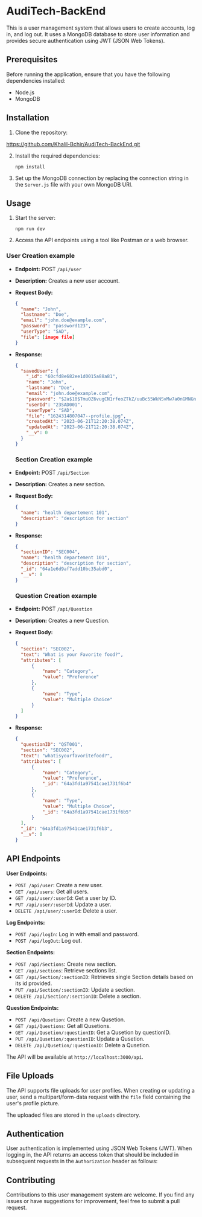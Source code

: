 # AudiTech-BackEnd

This is a user management system that allows users to create accounts, log in, and log out. It uses a MongoDB database to store user information and provides secure authentication using JWT (JSON Web Tokens).

## Prerequisites

Before running the application, ensure that you have the following dependencies installed:

- Node.js
- MongoDB

## Installation

1. Clone the repository:

  https://github.com/Khalil-Bchir/AudiTech-BackEnd.git

2. Install the required dependencies:

   ```
   npm install
   ```

3. Set up the MongoDB connection by replacing the connection string in the `Server.js` file with your own MongoDB URI.

## Usage

1. Start the server:

   ```
   npm run dev
   ```

2. Access the API endpoints using a tool like Postman or a web browser.

### User Creation example

- **Endpoint:** POST `/api/user`
- **Description:** Creates a new user account.
- **Request Body:**

  ```json
  {
    "name": "John",
    "lastname": "Doe",
    "email": "john.doe@example.com",
    "password": "password123",
    "userType": "SAD",
    "file": [image file]
  }
  ```

- **Response:**

  ```json
  {
    "savedUser": {
      "_id": "60cfd8e682ee1d0015a88a81",
      "name": "John",
      "lastname": "Doe",
      "email": "john.doe@example.com",
      "password": "$2a$10$TmuOZ6vugCN1rfeoZTkZ/uuBc55WkNSvMw7a0nGMNGnOV0qJyWXFm",
      "userId": "23SAD001",
      "userType": "SAD",
      "file": "1624314807047--profile.jpg",
      "createdAt": "2023-06-21T12:20:38.074Z",
      "updatedAt": "2023-06-21T12:20:38.074Z",
      "__v": 0
    }
  }
  ```
  
  ### Section Creation example

- **Endpoint:** POST `/api/Section`
- **Description:** Creates a new section.
- **Request Body:**

  ```json
  {
    "name": "health departement 101",
    "description": "description for section"
  }
  ```

- **Response:**

  ```json
  {
    "sectionID": "SEC004",
    "name": "health departement 101",
    "description": "description for section",
    "_id": "64a1e6d9af7add10bc35abd0",
    "__v": 0
  }
  ```

  ### Question Creation example

- **Endpoint:** POST `/api/Question`
- **Description:** Creates a new Question.
- **Request Body:**

  ```json
  {
    "section": "SEC002",
    "text": "What is your Favorite food?",
    "attributes": [
        {
            "name": "Category",
            "value": "Preference"
        },
        {
            "name": "Type",
            "value": "Multiple Choice"
        }
    ]
  }
  ```

- **Response:**

  ```json
  {
    "questionID": "QST001",
    "section": "SEC002",
    "text": "whatisyourfavoritefood?",
    "attributes": [
        {
            "name": "Category",
            "value": "Preference",
            "_id": "64a3fd1a97541cae1731f6b4"
        },
        {
            "name": "Type",
            "value": "Multiple Choice",
            "_id": "64a3fd1a97541cae1731f6b5"
        }
    ],
    "_id": "64a3fd1a97541cae1731f6b3",
    "__v": 0
  }
  ```

## API Endpoints

**User Endpoints:**

- `POST /api/user`: Create a new user.
- `GET /api/users`: Get all users.
- `GET /api/user/:userId`: Get a user by ID.
- `PUT /api/user/:userId`: Update a user.
- `DELETE /api/user/:userId`: Delete a user.

**Log Endpoints:**

- `POST /api/logIn`: Log in with email and password.
- `POST /api/logOut`: Log out.

**Section Endpoints:**

- `POST /api/Sections`: Create new section.
- `GET /api/sections`: Retrieve sections list.
- `GET /api/Section/:sectionID`: Retrieves single Section details based on its id provided.
- `PUT /api/Section/:sectionID`: Update a section.
- `DELETE /api/Section/:sectionID`: Delete a section.

**Question Endpoints:**

- `POST /api/Qusetion`: Create a new Qusetion.
- `GET /api/Questions`: Get all Qusetions.
- `GET /api/Qusetion/:questionID`: Get a Qusetion by questionID.
- `PUT /api/Qusetion/:questionID`: Update a Qusetion.
- `DELETE /api/Qusetion/:questionID`: Delete a Qusetion.


The API will be available at `http://localhost:3000/api`.
## File Uploads

The API supports file uploads for user profiles. When creating or updating a user, send a multipart/form-data request with the `file` field containing the user's profile picture.

The uploaded files are stored in the `uploads` directory.

## Authentication

User authentication is implemented using JSON Web Tokens (JWT). When logging in, the API returns an access token that should be included in subsequent requests in the `Authorization` header as follows:



## Contributing

Contributions to this user management system are welcome. If you find any issues or have suggestions for improvement, feel free to submit a pull request.
